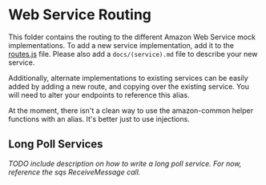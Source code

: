 # Web Service Routing

This folder contains the routing to the different Amazon Web Service
mock implementations.  To add a new service implementation, add it to the
[routes.js](routes.js) file.  Please also add a `docs/(service).md` file
to describe your new service.

Additionally, alternate implementations to existing services can be easily
added by adding a new route, and copying over the existing service.  You
will need to alter your endpoints to reference this alias.

At the moment, there isn't a clean way to use the amazon-common helper functions
with an alias.  It's better just to use injections.

## Long Poll Services

*TODO include description on how to write a long poll service.  For now,
reference the sqs ReceiveMessage call.*
